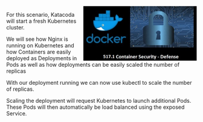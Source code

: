 
<img align="right" src="./assets/docker_defense_pic_v1.jpg" width="300">

For this scenario, Katacoda will start a fresh Kubernetes cluster.

We will see how Nginx is running on Kubernetes and how Containers are easily deployed as Deployments in Pods as well as how deployments can be easily scaled the number of replicas

With our deployment running we can now use kubectl to scale the number of replicas.

Scaling the deployment will request Kubernetes to launch additional Pods. These Pods will then automatically be load balanced using the exposed Service.

